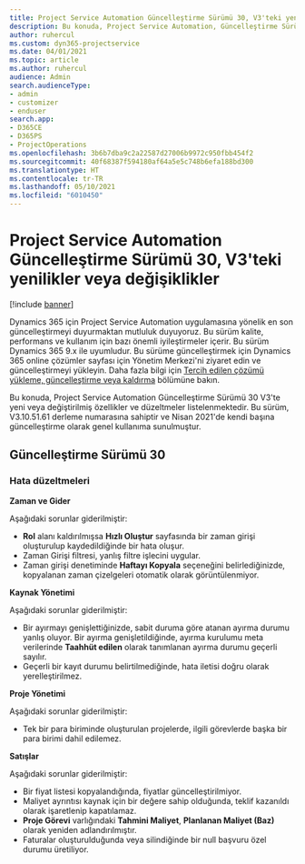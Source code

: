 ```yaml
---
title: Project Service Automation Güncelleştirme Sürümü 30, V3'teki yenilikler veya değişiklikler
description: Bu konuda, Project Service Automation, Güncelleştirme Sürümü 30, V3'teki özellikler ve düzeltmeler listelenir.
author: ruhercul
ms.custom: dyn365-projectservice
ms.date: 04/01/2021
ms.topic: article
ms.author: ruhercul
audience: Admin
search.audienceType:
- admin
- customizer
- enduser
search.app:
- D365CE
- D365PS
- ProjectOperations
ms.openlocfilehash: 3b6b7dba9c2a22587d27006b9972c950fbb454f2
ms.sourcegitcommit: 40f68387f594180af64a5e5c748b6efa188bd300
ms.translationtype: HT
ms.contentlocale: tr-TR
ms.lasthandoff: 05/10/2021
ms.locfileid: "6010450"
---
```

# <a name="whats-new-or-changed-in-project-service-automation-update-release-30-v3"></a>Project Service Automation Güncelleştirme Sürümü 30, V3'teki yenilikler veya değişiklikler

[!include [banner](../includes/psa-now-project-operations.md)]

Dynamics 365 için Project Service Automation uygulamasına yönelik en son güncelleştirmeyi duyurmaktan mutluluk duyuyoruz. Bu sürüm kalite, performans ve kullanım için bazı önemli iyileştirmeler içerir. Bu sürüm Dynamics 365 9.x ile uyumludur. Bu sürüme güncelleştirmek için Dynamics 365 online çözümler sayfası için Yönetim Merkezi'ni ziyaret edin ve güncelleştirmeyi yükleyin. Daha fazla bilgi için [Tercih edilen çözümü yükleme, güncelleştirme veya kaldırma](/power-platform/admin/install-remove-preferred-solution.md) bölümüne bakın.

Bu konuda, Project Service Automation Güncelleştirme Sürümü 30 V3'te yeni veya değiştirilmiş özellikler ve düzeltmeler listelenmektedir. Bu sürüm, V3.10.51.61 derleme numarasına sahiptir ve Nisan 2021'de kendi başına güncelleştirme olarak genel kullanıma sunulmuştur.

## <a name="update-release-30"></a>Güncelleştirme Sürümü 30

### <a name="bug-fixes"></a>Hata düzeltmeleri

**Zaman ve Gider**

Aşağıdaki sorunlar giderilmiştir:

- **Rol** alanı kaldırılmışsa **Hızlı Oluştur** sayfasında bir zaman girişi oluşturulup kaydedildiğinde bir hata oluşur.
- Zaman Girişi filtresi, yanlış filtre işlecini uygular.
- Zaman girişi denetiminde **Haftayı Kopyala** seçeneğini belirlediğinizde, kopyalanan zaman çizelgeleri otomatik olarak görüntülenmiyor.

**Kaynak Yönetimi**

Aşağıdaki sorunlar giderilmiştir:

- Bir ayırmayı genişlettiğinizde, sabit duruma göre atanan ayırma durumu yanlış oluyor. Bir ayırma genişletildiğinde, ayırma kurulumu meta verilerinde **Taahhüt edilen** olarak tanımlanan ayırma durumu geçerli sayılır.
- Geçerli bir kayıt durumu belirtilmediğinde, hata iletisi doğru olarak yerelleştirilmez.

**Proje Yönetimi**

Aşağıdaki sorunlar giderilmiştir:

- Tek bir para biriminde oluşturulan projelerde, ilgili görevlerde başka bir para birimi dahil edilemez.

**Satışlar**

Aşağıdaki sorunlar giderilmiştir:

- Bir fiyat listesi kopyalandığında, fiyatlar güncelleştirilmiyor.
- Maliyet ayrıntısı kaynak için bir değere sahip olduğunda, teklif kazanıldı olarak işaretlenip kapatılamaz.
- **Proje Görevi** varlığındaki **Tahmini Maliyet**, **Planlanan Maliyet (Baz)** olarak yeniden adlandırılmıştır.
- Faturalar oluşturulduğunda veya silindiğinde bir null başvuru özel durumu üretiliyor.
